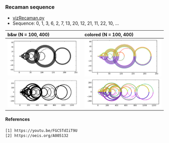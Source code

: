 ### Recaman sequence

- [vizRecaman.py](vizRecaman.py)
- Sequence: 0, 1, 3, 6, 2, 7, 13, 20, 12, 21, 11, 22, 10, ...

| b&w (N = 100, 400)  | colored (N = 100, 400) | 
|:--------------------|:----------------
| ![det-86](/data/100b.png) |   ![det-106](/data/100c.png) | 
| ![det-86](/data/400b.png) |   ![det-106](/data/400c.png) | 

#### References
```
[1] https://youtu.be/FGC5TdIiT9U
[2] https://oeis.org/A005132
```
